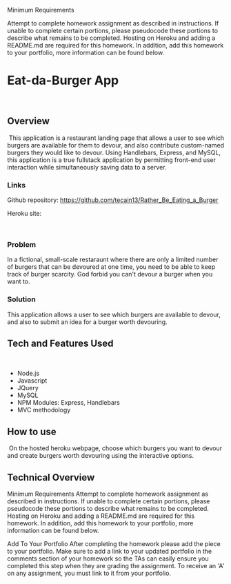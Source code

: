 Minimum Requirements

Attempt to complete homework assignment as described in instructions. If unable to complete certain portions, please pseudocode these portions to describe what remains to be completed. Hosting on Heroku and adding a README.md are required for this homework. In addition, add this homework to your portfolio, more information can be found below.


# Eat-da-Burger App
​
## Overview
​
This application is a restaurant landing page that allows a user to see which burgers are available for them to devour, and also contribute custom-named burgers they would like to devour. Using Handlebars, Express, and MySQL, this application is a true fullstack application by permitting front-end user interaction while simultaneously saving data to a server. 
​
### Links

Github repository: https://github.com/tecain13/Rather_Be_Eating_a_Burger

Heroku site: 

​
### Problem

In a fictional, small-scale restaraunt where there are only a limited number of burgers that can be devoured at one time, you need to be able to keep track of burger scarcity. God forbid you can't devour a burger when you want to.
​
### Solution

This application allows a user to see which burgers are available to devour, and also to submit an idea for a burger worth devouring. 
​
## Tech and Features Used
​
* Node.js
* Javascript
* JQuery
* MySQL
* NPM Modules: Express, Handlebars
* MVC methodology

## How to use
​
On the hosted heroku webpage, choose which burgers you want to devour and create burgers worth devouring using the interactive options. 

## Technical Overview

Minimum Requirements
Attempt to complete homework assignment as described in instructions. If unable to complete certain portions, please pseudocode these portions to describe what remains to be completed. Hosting on Heroku and adding a README.md are required for this homework. In addition, add this homework to your portfolio, more information can be found below.

Add To Your Portfolio
After completing the homework please add the piece to your portfolio. Make sure to add a link to your updated portfolio in the comments section of your homework so the TAs can easily ensure you completed this step when they are grading the assignment. To receive an 'A' on any assignment, you must link to it from your portfolio.
